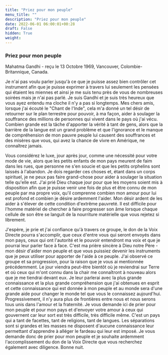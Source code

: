 ```yaml
---
title: "Priez pour mon peuple"
menu_title: ""
description: "Priez pour mon peuple"
date: 2022-06-01 06:00:01+00:28
draft: False
hidden: True
weight:
---
```

### Priez pour mon peuple

Mahatma Gandhi - reçu le 13 Octobre 1969, Vancouver, Colombie-Britannique, Canada.

Je n'ai pas voulu parler jusqu'à ce que je puisse assez bien contrôler cet instrument afin que je puisse exprimer à travers lui seulement les pensées qui étaient les miennes et ainsi je me suis tenu près de vous de nombreuses soirées mais je n'ai pas parlé. Je suis Gandhi et je suis très heureux que vous ayez entendu ma cloche il n'y a pas si longtemps. Mes chers amis, lorsque j'ai écouté le "Chant de l'Inde", cela m'a donné un tel désir de retourner sur le plan terrestre pour pouvoir, à ma façon, aider à soulager la souffrance des millions de personnes qui vivent dans le pays où j'ai vécu. Combien grande est la tâche d'apporter la vérité à tant de gens, alors que la barrière de la langue est un grand problème et que l'ignorance et le manque de compréhension de mon pauvre peuple lui causent des souffrances et des misères que vous, qui avez la chance de vivre en Amérique, ne connaîtrez jamais. 

Vous considérez le luxe, jour après jour, comme une nécessité pour votre mode de vie, alors que les petits enfants de mon pays meurent de faim dans les rues, que personne ne s'en soucie et que les petits orphelins sont laissés à l'abandon. Je dois regarder ces choses et, étant dans un corps spirituel, je ne peux pas faire grand-chose pour aider à soulager la situation telle qu'elle est. J'ai prié Dieu chaque jour pour que les moyens soient mis à disposition afin que je puisse venir une fois de plus et être connu de mon peuple par ma propre voix, qu'il comprenne combien mon amour pour lui est profond et combien je désire ardemment l'aider. Mon désir ardent de les aider à s'élever de cette condition d'extrême pauvreté. Il est difficile pour l'homme matériel de chercher à faire progresser son âme lorsque chaque cellule de son être se languit de la nourriture matérielle que vous rejetez si librement.

J'espère, je prie et j'ai confiance qu'à travers ce groupe, le don de la Voix Directe pourra s'accomplir, que ceux d'entre vous qui seront envoyés dans mon pays, ceux qui ont l'autorité et le pouvoir entendront ma voix et que je pourrai leur parler face à face. C'est ma prière sincère à Dieu notre Père - mon désir d'aider mon peuple et que vous puissiez devenir les instruments que je peux utiliser pour apporter de l'aide à ce peuple. J'ai observé ce groupe et sa progression, pour la raison que je vous ai mentionnée précédemment. Le jour viendra peut-être bientôt où je reviendrai sur Terre et où ceux qui m'ont connu dans la chair me connaîtront à nouveau alors que je me tiendrai devant eux. Je leur parlerai avec la plus grande connaissance et la plus grande compréhension que j'ai obtenues en esprit et cette connaissance qui est donnée à mon peuple et au monde sera d'une grande aide pour changer le monde tel que vous le connaissez aujourd'hui. Progressivement, il n'y aura plus de frontières entre nous et nous serons tous unis dans l'amour et la fraternité. Je vous demande ici de prier pour mon peuple et pour mon pays et d'envoyer votre amour à ceux qui gouvernent car leur sort est très difficile, très difficile même. C'est un pays qui a tant de facettes, tant de religions, tant de langues. Les séparations sont si grandes et les masses ne disposent d'aucune connaissance leur permettant d'apprendre à alléger le fardeau qui leur est imposé. Je vous demande donc de prier pour mon peuple et je souhaite ardemment l'accomplissement du don de la Voix Directe que vous recherchez également avec diligence. Bonne nuit.
